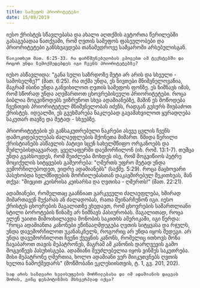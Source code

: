 ```yaml
---
title: სამეფოს პრიორიტეტები
date: 15/09/2019
---
```


იესო ქრისტეს სწავლებასა და ახალი აღთქმის ავტორთა წერილებში გასაგებადაა ნათქვამი, რომ ღვთის სამეფოს ფასეულობები და პრიორიტეტები განსხვავდება თანამედროვე სამყაროში არსებულისგან.

`წაიკითხეთ მათ. 6:25-33. რა დარწმუნებულობას ვპოვებთ ამ ტექსტებში და როგორ უნდა ზემოქმედებდეს იგი ჩვენს პრიორიტეტებზე?`

იესო ასწავლიდა: "განა სული საზრდოზე მეტი არ არის და სხეული - სამოსელზე?" (მათ. 6:25). რა თქმა უნდა, ეს ნივთები მნიშვნელოვანია, მაგრამ ისინი უნდა განვიხილოთ ღვთის სამეფოს ფონზე. ეს ნიშნავს იმას, რომ სწორად უნდა აღვმართოთ ცხოვრებისეული პრიორიტეტები. როცა ბიბლია მოგვიწოდებს ვიზრუნოთ სხვა ადამიანებზე, მაშინ ეს მოწოდება ჩვენთვის პრიორიტეტულ მნიშვნელობას იძენს, რადგან გვსურს მივბაძოთ ქრისტეს. იდეალში, ეს გვეხმარება ნაკლებად გავამახვილოთ ყურადღება საკუთარ თავზე და მეტად - სხვებზე.

პრიორიტეტების ეს განსაკუთრებული ნაკრები ასევე ცვლის ჩვენს დამოკიდებულებას ძალაუფლების მქონეთა მიმართ. წმიდა წერილი ქრისტიანებს ასწავლის პატივი სცენ სახელმწიფო ორგანოებს და შეძლებისდაგვარად, ყველაფერში დაემორჩილონ (იხ. რომ. 13:1-7). თუმცა უნდა გვახსოვდეს, რომ შეიძლება მოხდეს ისე, რომ მოგვიწიოს პეტრე მოციქულის სიტყვების გამეორება: "ღმერთს უფრო მეტად უნდა ვემორჩილებოდეთ, ვიდრე ადამიანებს" (საქმე. 5:29). როცა მაცხოვარი პასუხობდა ხელმწიფების მორჩილებასთან დაკავშირებულ შეკითხვას, მან თქვა: "მიეცით კეისრისა  კეისარსა და ღვთისა - ღმერთს!" (მათ. 22:21).

ადამიანები, რომელთაც გააჩნიათ გარკვეული ძალაუფლება, ხშირად მიმართავენ მუქარას ან ძალადობას, რათა შეინარჩუნონ იგი. იესო ქრისტეს ცხოვრების მაგალითზე ვხედავთ, რომ ცხოვრების სამართლიანი სტილი ბოროტების წინაშე არ ნიშნავს პასიურობას. მაგალითად, როცა ელენ უაითი მიმოიხილავდა მონობის საკითხს ამერიკაში, იგი წერდა: "როცა ადამიანთა კანონები ეწინააღმდეგება ღვთის სიტყვასა და რჯულს, უნდა დავემორჩილოთ უკანასკნელს, როგორიც არ უნდა იყოს შედეგი. არ უნდა დავემორჩილოთ ჩვენი ქვეყნის კანონს, რომელიც ითხოვს მონა ჩავაბაროთ თავის მეპატრონეს, მაგრამ ამ კანონის დარღვევის გამო მოგვიწევს პასუხისგება. ადამიანი შეუძლებელია იყოს ვინმეს საკუთრება. მისი მეპატრონე ღმერთია, ხოლო ადამიანი ვერ მიიკუთვნებს ღვთის ხელთა ნამოქმედარს" (მოწმობანი ეკლესიისთვის, ტ. 1, გვ. 201, 202).

`სად არის საზღვარი ხელისუფების მორჩილებასა და იმ ადამიანის დაცვას შორის, ვინც დესპოტიზმის მსხვერპლად იქცა?` 